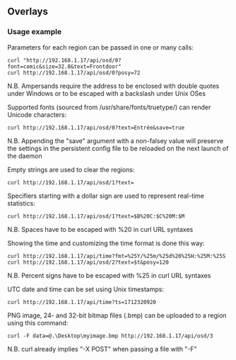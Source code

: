 ## Overlays

### Usage example

Parameters for each region can be passed in one or many calls:
```
curl "http://192.168.1.17/api/osd/0?font=comic&size=32.0&text=Frontdoor"
curl http://192.168.1.17/api/osd/0?posy=72
```
N.B. Ampersands require the address to be enclosed with double quotes under Windows or to be escaped with a backslash under Unix OSes

Supported fonts (sourced from /usr/share/fonts/truetype/) can render Unicode characters:
```
curl http://192.168.1.17/api/osd/0?text=Entrée&save=true
```
N.B. Appending the "save" argument with a non-falsey value will preserve the settings in the persistent config file to be reloaded on the next launch of the daemon

Empty strings are used to clear the regions:
```
curl http://192.168.1.17/api/osd/1?text=
```

Specifiers starting with a dollar sign are used to represent real-time statistics:
```
curl http://192.168.1.17/api/osd/1?text=$B%20C:$C%20M:$M
```
N.B. Spaces have to be escaped with %20 in curl URL syntaxes

Showing the time and customizing the time format is done this way:
```
curl http://192.168.1.17/api/time?fmt=%25Y/%25m/%25d%20%25H:%25M:%25S
curl http://192.168.1.17/api/osd/2?text=$t&posy=120
```
N.B. Percent signs have to be escaped with %25 in curl URL syntaxes

UTC date and time can be set using Unix timestamps:
```
curl http://192.168.1.17/api/time?ts=1712320920
```

PNG image, 24- and 32-bit bitmap files (.bmp) can be uploaded to a region using this command:
```
curl -F data=@.\Desktop\myimage.bmp http://192.168.1.17/api/osd/3
```
N.B. curl already implies "-X POST" when passing a file with "-F"